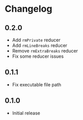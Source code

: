 # Changelog

## 0.2.0

- Add `rmPrivate` reducer
- Add `rmLineBreaks` reducer
- Remove `rmExtraBreaks` reducer
- Fix some reducer issues

## 0.1.1

- Fix executable file path

## 0.1.0

- Initial release
